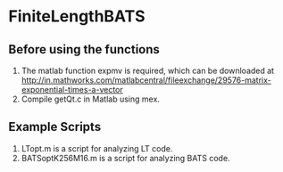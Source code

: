 # FiniteLengthBATS

## Before using the functions

1. The matlab function expmv is required, which can be downloaded at http://in.mathworks.com/matlabcentral/fileexchange/29576-matrix-exponential-times-a-vector
2. Compile getQt.c in Matlab using mex.

## Example Scripts

1. LTopt.m is a script for analyzing LT code.
2. BATSoptK256M16.m is a script for analyzing BATS code. 
